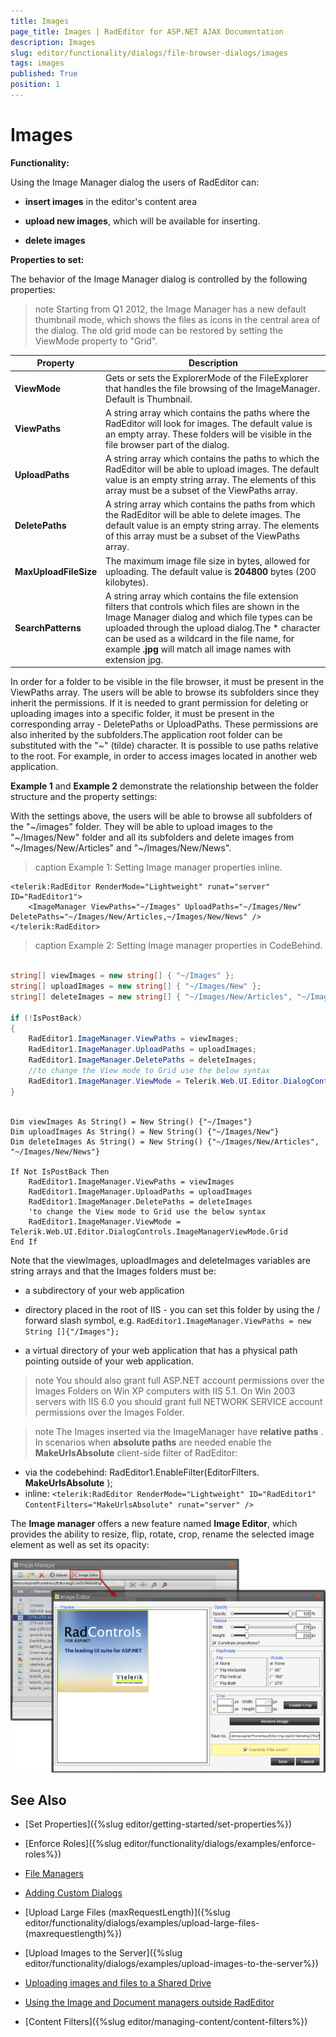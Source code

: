 ```yaml
---
title: Images
page_title: Images | RadEditor for ASP.NET AJAX Documentation
description: Images
slug: editor/functionality/dialogs/file-browser-dialogs/images
tags: images
published: True
position: 1
---
```


# Images

**Functionality:**

Using the Image Manager dialog the users of RadEditor can:

* **insert images** in the editor's content area

* **upload new images**, which will be available for inserting.

* **delete images**

**Properties to set:**

The behavior of the Image Manager dialog is controlled by the following properties:

>note Starting from Q1 2012, the Image Manager has a new default thumbnail mode, which shows the files as icons in the central area of the dialog. The old grid mode can be restored by setting the ViewMode property to "Grid".

|  **Property**  |  **Description**  |
| ------ | ------ |
| **ViewMode** |Gets or sets the ExplorerMode of the FileExplorer that handles the file browsing of the ImageManager. Default is Thumbnail.|
| **ViewPaths** |A string array which contains the paths where the RadEditor will look for images. The default value is an empty array. These folders will be visible in the file browser part of the dialog.|
| **UploadPaths** |A string array which contains the paths to which the RadEditor will be able to upload images. The default value is an empty string array. The elements of this array must be a subset of the ViewPaths array.|
| **DeletePaths** |A string array which contains the paths from which the RadEditor will be able to delete images. The default value is an empty string array. The elements of this array must be a subset of the ViewPaths array.|
| **MaxUploadFileSize** |The maximum image file size in bytes, allowed for uploading. The default value is **204800** bytes (200 kilobytes).|
| **SearchPatterns** |A string array which contains the file extension filters that controls which files are shown in the Image Manager dialog and which file types can be uploaded through the upload dialog.The * character can be used as a wildcard in the file name, for example **.jpg** will match all image names with extension jpg.|

In order for a folder to be visible in the file browser, it must be present in the ViewPaths array. The users will be able to browse its subfolders since they inherit the permissions. If it is needed to grant permission for deleting or uploading images into a specific folder, it must be present in the corresponding array - DeletePaths or UploadPaths. These permissions are also inherited by the subfolders.The application root folder can be substituted with the "~" (tilde) character. It is possible to use paths relative to the root. For example, in order to access images located in another web application.

**Example 1** and **Example 2** demonstrate the relationship between the folder structure and the property settings:

With the settings above, the users will be able to browse all subfolders of the "~/images" folder. They will be able to upload images to the "~/Images/New" folder and all its subfolders and delete images from "~/Images/New/Articles" and "~/Images/New/News".

>caption Example 1: Setting Image manager properties inline.

````ASP.NET
<telerik:RadEditor RenderMode="Lightweight" runat="server" ID="RadEditor1">
	<ImageManager ViewPaths="~/Images" UploadPaths="~/Images/New" DeletePaths="~/Images/New/Articles,~/Images/New/News" />
</telerik:RadEditor>
````



>caption Example 2: Setting Image manager properties in CodeBehind.

````C#
	
string[] viewImages = new string[] { "~/Images" };
string[] uploadImages = new string[] { "~/Images/New" };
string[] deleteImages = new string[] { "~/Images/New/Articles", "~/Images/New/News" };

if (!IsPostBack)
{
	RadEditor1.ImageManager.ViewPaths = viewImages;
	RadEditor1.ImageManager.UploadPaths = uploadImages;
	RadEditor1.ImageManager.DeletePaths = deleteImages;
	//to change the View mode to Grid use the below syntax
	RadEditor1.ImageManager.ViewMode = Telerik.Web.UI.Editor.DialogControls.ImageManagerViewMode.Grid;
} 
	
````
````VB
Dim viewImages As String() = New String() {"~/Images"}
Dim uploadImages As String() = New String() {"~/Images/New"}
Dim deleteImages As String() = New String() {"~/Images/New/Articles", "~/Images/New/News"}

If Not IsPostBack Then
	RadEditor1.ImageManager.ViewPaths = viewImages
	RadEditor1.ImageManager.UploadPaths = uploadImages
	RadEditor1.ImageManager.DeletePaths = deleteImages
	'to change the View mode to Grid use the below syntax
	RadEditor1.ImageManager.ViewMode = Telerik.Web.UI.Editor.DialogControls.ImageManagerViewMode.Grid
End If
````


Note that the viewImages, uploadImages and deleteImages variables are string arrays and that the Images folders must be:

* a subdirectory of your web application

* directory placed in the root of IIS - you can set this folder by using the / forward slash symbol, e.g. `RadEditor1.ImageManager.ViewPaths = new String []{"/Images"};`

* a virtual directory of your web application that has a physical path pointing outside of your web application.

>note You should also grant full ASP.NET account permissions over the Images Folders on Win XP computers with IIS 5.1. On Win 2003 servers with IIS 6.0 you should grant full NETWORK SERVICE account permissions over the Images Folder.

>note The Images inserted via the ImageManager have **relative paths** . In scenarios when **absolute paths** are needed enable the **MakeUrlsAbsolute** client-side filter of RadEditor:
>
* via the codebehind: RadEditor1.EnableFilter(EditorFilters. **MakeUrlsAbsolute** );
* inline: `<telerik:RadEditor RenderMode="Lightweight" ID="RadEditor1" ContentFilters="MakeUrlsAbsolute" runat="server" />`
>

The **Image manager** offers a new feature named **Image Editor**, which provides the ability to resize, flip, rotate, crop, rename the selected image element as well as set its opacity:

![Image Editor](images/editor-imagemanager.png)

## See Also

 * [Set Properties]({%slug editor/getting-started/set-properties%})

 * [Enforce Roles]({%slug editor/functionality/dialogs/examples/enforce-roles%})

 * [File Managers](http://demos.telerik.com/aspnet/prometheus/Editor/Examples/FileManagers/DefaultCS.aspx)

 * [Adding Custom Dialogs](http://demos.telerik.com/aspnet/prometheus/Editor/Examples/CustomDialogs/DefaultCS.aspx)

 * [Upload Large Files (maxRequestLength)]({%slug editor/functionality/dialogs/examples/upload-large-files-(maxrequestlength)%})

 * [Upload Images to the Server]({%slug editor/functionality/dialogs/examples/upload-images-to-the-server%})

 * [Uploading images and files to a Shared Drive](http://www.telerik.com/support/kb/aspnet-ajax/editor/uploading-images-and-files-to-a-shared-drive.aspx)

 * [Using the Image and Document managers outside RadEditor](http://www.telerik.com/support/kb/aspnet-ajax/editor/using-the-image-and-document-managers-outside-radeditor.aspx)

 * [Content Filters]({%slug editor/managing-content/content-filters%})
